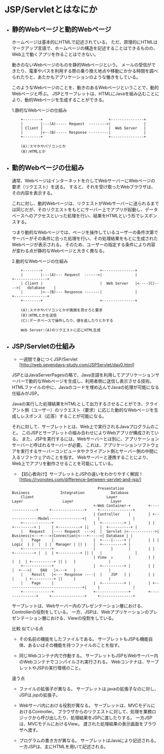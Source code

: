 # JSP/Servletとはなにか

- ## 静的Webページと動的Webページ
    ホームページは基本的にHTMLで記述されている。
    ただ、原理的にHTMLはマークアップ言語で、ホームページの構造を記述することはできるものの、Web上で動くアプリを作ることはできない。
    
    動きのないWebページのものを静的Webページという。
    メールの受信ができたり、電車やバスを利用する際の乗り換え地点や移動にかかる時間を調べられたりと、あたかもアプリケーションのような働きをしている。

    このようなWebページのことを、動きのあるWebページということで、動的Webページと呼ぶ。
    JSPとサーブレットは、HTMLにJavaを組み込むことにより、動的Webページを生成することができる。

    1.静的なWebページの仕組み
    ```
        +--------+                              +---------------+
        |        |---(A)----- Request  -------->|               |
        | Client |                              |  Web Server   |
        |        |<--(B)----- Response ---------|               |
        +--------+                              +---------------+
    
        (A):スマホやパソコンとか
        (B):HTMLとか
    ```


- ## 動的Webページの仕組み
    通常、Webページはインターネットを介してWebサーバーにWebページの要求（リクエスト）を送る。
    すると、それを受け取ったWebブラウザは、その内容を表示する。

    これに対し、動的Webページは、リクエストがWebサーバーに送られるまでは同じだが、そのリクエストをもとにサーバー上でアプリが起動し、データベースへのアクセスといった処理を行い、結果をHTMLという形でレスポンスする。

    つまり動的なWebページでは、ページを操作しているユーザーの条件次第でサーバーがその条件に合った処理を行い、その処理結果をもとに生成されたWebページが表示される。
    そのため、ユーザーの指定する条件により内容が変わる点が静的なWebページと大きく異なる。

    2.動的なWebページの仕組み
    ```
        +--------+                          +---------------+           
        |        |---(A)--- Request  ------>|               |             +---------------+
        | Client |                          |  Web Server   |<----(C)---->|   database    |
        |        |<--(B)--- Response -------|               |             +---------------+
        +--------+                          +---------------+
    
        (A):スマホやパソコンとかが画面を見せろと要求
        (B):HTMLとかを送信
        (C):データベースで操作したり、値を返したりとかする

        Web Server:(A)のリクエストに応じHTML生成
    ```
    

- ## JSP/Servletの仕組み
    - 一週間で身につくJSP/Servlet <br>
    [http://web.sevendays-study.com/JSPServlet/day0.html]<br>
    
    JSPとはJavaServerPagesの略で、Java言語を利用してアプリケーションサーバーで動的なWebページを生成し、利用者側に送信し表示させる技術。
    HTMLファイルの中に、Javaのコードを埋め込んでJavaの処理が可能になる仕組みがJSP。

    Javaの実行した処理結果をHTMLとして出力するさせることができ、クライアント側（ユーザー）のリクエスト（要求）に応じた動的なWebページを生成しレスポンス（応答）することが可能になる。

    それに対して、サーブレットとは、Web上で実行されるJavaプログラムのこと。
    このJSPとサーブレットの組み合わせによりWebアプリが構成されている。
    また、JSPを実行するには、Webサーバーとは別に、アプリケーションサーバーと呼ばれるサーバーが必要。
    これは、アプリケーションソフトウェアを実行するサーバーコンピュータやクライアント側とサーバー側の中間に入るソフトウェアのことを指す。
    Webサーバーと連携することにより、Web上でアプリを動作させることを可能にしている。

    - 【初心者向け】サーブレットとJSPの違いをわかりやすく解説！<br>
    [https://ryonotes.com/difference-between-servlet-and-jsp/]<br>
    ```
                                           Presentation             Business              Integration            Database
        Client                                 Layer                  Layer                  Layer                 Layer
                                         +-Web Container-+        +---------------+     +---------------+     +---------------+ 
                                         | Controller    |        | +--------------Model---------------+|     |               |
        +-------------+                  |  +----------+ |        | | +---------+ |     | +----------+ ||     |  +----------+ |
        |   Request   |---- Request  --->|  |  Servlet |<------------>| Business|<---+--->|Connection|<---+----->| Database | |
        |    Page     |                  |  +----|-----+ |        | | |  Logic  | |  |  | |  Manager | || |   |  +----------+ |
        +-------------+                  |       |       |        | | +---------+ |  |  | +----------+ || |   |               |
                                         | View  ↓       |        | |             |  |  | +----------+ || |   |               |
        +-------------+                  |  +----------+ |        | |             |  +--->|    DAO   |<---+   |               |
        |    Result   |<--- Response ----|  |    JSP   | |        | |             |     | +----------+ ||     |               |
        |    Page     |                  |  +----------+ |        | +----------------------------------+|     |               |
        +-------------+                  +---------------+        +---------------+     +---------------+     +---------------+
    ```
    サーブレットは、Webサーバー内のプレゼンテーション層における、Controllerの役割をしている。
    一方、JSPは、Webアプリケーションのプレゼンテーション層における、Viewの役割をしている。
    
    比較
    似ている点
    - その名前の機能をしたファイルである。
        サーブレットもJSPも機能自体、あるいはその機能を持つファイルのことを指す。

    - 同じWebコンテナ内で作動する。
        サーブレットもJSPもWebサーバー内のWebコンテナでコンパイルされ実行される。
        Webコンテナは、サーブレットやJSPの実行環境のこと。

    違う点
    - ファイルの拡張子が異なる。
        サーブレットは.javaの拡張子なのに対し、JSPは.jspの拡張子。

    - Webサーバ内における役割が異なる。
        サーブレットは、MVCモデルにおけるController。
        ブラウザからのリクエストに対して、処理を業務ロジックから呼び出したり、処理結果をJSPに渡したりする。
        一方JSPは、MVCモデルにおけるView。
        渡された処理結果の表示画面をブラウザへ渡す。

    - プログラムの書き方が異なる。
        サーブレットはJavaにより記述される。
        一方JSPは、主にHTMLを用いて記述される。

